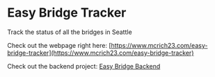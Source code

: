 # Easy Bridge Tracker
Track the status of all the bridges in Seattle

Check out the webpage right here: [https://www.mcrich23.com/easy-bridge-tracker](https://www.mcrich23.com/easy-bridge-tracker)

Check out the backend project: [Easy Bridge Backend](https://github.com/Mcrich23/Easy-Bridge-Backend)
